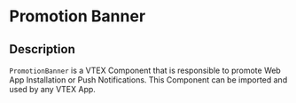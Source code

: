 # Promotion Banner

## Description

`PromotionBanner` is a VTEX Component that is responsible to promote Web App Installation or Push Notifications. This Component can be imported and used by any VTEX App.
